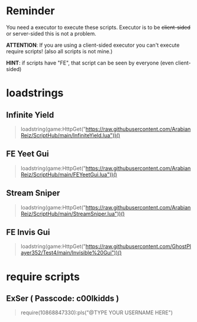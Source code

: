 # Reminder
You need a executor to execute these scripts. Executor is to be ~~client-sided~~ or server-sided this is not a problem.

**ATTENTION**: If you are using a client-sided executor you can't execute require scripts! (also all scripts is not mine.)

**HINT**: if scripts have "FE", that script can be seen by everyone (even client-sided)

# **loadstrings**

## Infinite Yield
> loadstring(game:HttpGet("https://raw.githubusercontent.com/ArabianReiz/ScriptHub/main/InfiniteYield.lua"))()

## FE Yeet Gui
> loadstring(game:HttpGet("https://raw.githubusercontent.com/ArabianReiz/ScriptHub/main/FEYeetGui.lua"))()

## Stream Sniper
> loadstring(game:HttpGet("https://raw.githubusercontent.com/ArabianReiz/ScriptHub/main/StreamSniper.lua"))()

## FE Invis Gui
> loadstring(game:HttpGet("https://raw.githubusercontent.com/GhostPlayer352/Test4/main/Invisible%20Gui"))()

# **require scripts**

## ExSer ( Passcode: c00lkidds )
> require(10868847330):pls("@TYPE YOUR USERNAME HERE")
